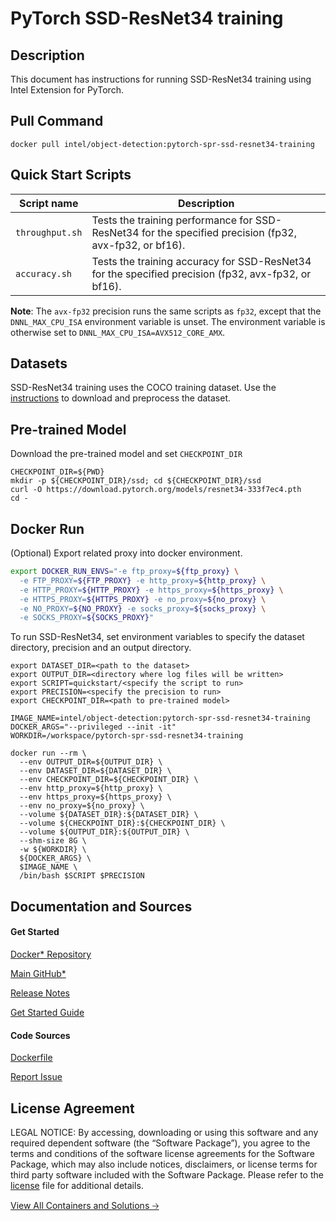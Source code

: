 # PyTorch SSD-ResNet34 training

## Description 
This document has instructions for running SSD-ResNet34 training using Intel Extension for PyTorch. 

## Pull Command
```
docker pull intel/object-detection:pytorch-spr-ssd-resnet34-training
```

## Quick Start Scripts
| Script name | Description |
|-------------|-------------|
| `throughput.sh` | Tests the training performance for SSD-ResNet34 for the specified precision (fp32, avx-fp32, or bf16). |
| `accuracy.sh` | Tests the training accuracy for SSD-ResNet34 for the specified precision (fp32, avx-fp32, or bf16). |

**Note**: The `avx-fp32` precision runs the same scripts as `fp32`, except that the `DNNL_MAX_CPU_ISA` environment variable is unset. The environment variable is otherwise set to `DNNL_MAX_CPU_ISA=AVX512_CORE_AMX`.

## Datasets
SSD-ResNet34 training uses the COCO training dataset. Use the [instructions](https://github.com/IntelAI/models/tree/master/datasets/coco/README_train.md) to download and preprocess the dataset.

## Pre-trained Model
Download the pre-trained model and set `CHECKPOINT_DIR`
```
CHECKPOINT_DIR=${PWD}
mkdir -p ${CHECKPOINT_DIR}/ssd; cd ${CHECKPOINT_DIR}/ssd
curl -O https://download.pytorch.org/models/resnet34-333f7ec4.pth
cd -
```
## Docker Run
(Optional) Export related proxy into docker environment.
```bash
export DOCKER_RUN_ENVS="-e ftp_proxy=${ftp_proxy} \
  -e FTP_PROXY=${FTP_PROXY} -e http_proxy=${http_proxy} \
  -e HTTP_PROXY=${HTTP_PROXY} -e https_proxy=${https_proxy} \
  -e HTTPS_PROXY=${HTTPS_PROXY} -e no_proxy=${no_proxy} \
  -e NO_PROXY=${NO_PROXY} -e socks_proxy=${socks_proxy} \
  -e SOCKS_PROXY=${SOCKS_PROXY}"
```

To run SSD-ResNet34, set environment variables to specify the dataset directory, precision and an output directory. 

```
export DATASET_DIR=<path to the dataset>
export OUTPUT_DIR=<directory where log files will be written>
export SCRIPT=quickstart/<specify the script to run>
export PRECISION=<specify the precision to run>
export CHECKPOINT_DIR=<path to pre-trained model>

IMAGE_NAME=intel/object-detection:pytorch-spr-ssd-resnet34-training
DOCKER_ARGS="--privileged --init -it"
WORKDIR=/workspace/pytorch-spr-ssd-resnet34-training

docker run --rm \
  --env OUTPUT_DIR=${OUTPUT_DIR} \
  --env DATASET_DIR=${DATASET_DIR} \
  --env CHECKPOINT_DIR=${CHECKPOINT_DIR} \
  --env http_proxy=${http_proxy} \
  --env https_proxy=${https_proxy} \
  --env no_proxy=${no_proxy} \
  --volume ${DATASET_DIR}:${DATASET_DIR} \
  --volume ${CHECKPOINT_DIR}:${CHECKPOINT_DIR} \
  --volume ${OUTPUT_DIR}:${OUTPUT_DIR} \
  --shm-size 8G \
  -w ${WORKDIR} \
  ${DOCKER_ARGS} \
  $IMAGE_NAME \
  /bin/bash $SCRIPT $PRECISION
  ```

## Documentation and Sources
#### Get Started​
[Docker* Repository](https://hub.docker.com/r/intel/object-detection)

[Main GitHub*](https://github.com/IntelAI/models)

[Release Notes](https://github.com/IntelAI/models/releases)

[Get Started Guide](https://github.com/IntelAI/models/blob/master/quickstart/quickstart/object_detection/pytorch/ssd-resnet34/training/cpu/README_SPR_DEV_CAT.md)

#### Code Sources
[Dockerfile](https://github.com/IntelAI/models/tree/master/dockerfiles/pytorch)

[Report Issue](https://community.intel.com/t5/Intel-Optimized-AI-Frameworks/bd-p/optimized-ai-frameworks)

## License Agreement
LEGAL NOTICE: By accessing, downloading or using this software and any required dependent software (the “Software Package”), you agree to the terms and conditions of the software license agreements for the Software Package, which may also include notices, disclaimers, or license terms for third party software included with the Software Package. Please refer to the [license](https://github.com/IntelAI/models/tree/master/third_party) file for additional details.

[View All Containers and Solutions 🡢](https://www.intel.com/content/www/us/en/developer/tools/software-catalog/containers.html?s=Newest)